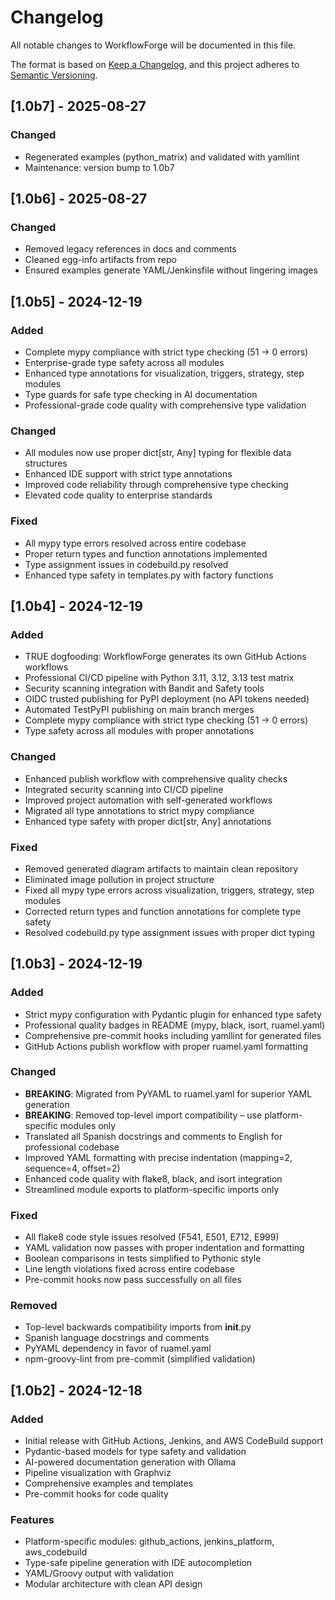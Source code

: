 # Changelog

All notable changes to WorkflowForge will be documented in this file.

The format is based on [Keep a Changelog](https://keepachangelog.com/en/1.0.0/),
and this project adheres to [Semantic Versioning](https://semver.org/spec/v2.0.0.html).



## [1.0b7] - 2025-08-27

### Changed
- Regenerated examples (python_matrix) and validated with yamllint
- Maintenance: version bump to 1.0b7
## [1.0b6] - 2025-08-27

### Changed
- Removed legacy references in docs and comments
- Cleaned egg-info artifacts from repo
- Ensured examples generate YAML/Jenkinsfile without lingering images
## [1.0b5] - 2024-12-19

### Added
- Complete mypy compliance with strict type checking (51 → 0 errors)
- Enterprise-grade type safety across all modules
- Enhanced type annotations for visualization, triggers, strategy, step modules
- Type guards for safe type checking in AI documentation
- Professional-grade code quality with comprehensive type validation

### Changed
- All modules now use proper dict[str, Any] typing for flexible data structures
- Enhanced IDE support with strict type annotations
- Improved code reliability through comprehensive type checking
- Elevated code quality to enterprise standards

### Fixed
- All mypy type errors resolved across entire codebase
- Proper return types and function annotations implemented
- Type assignment issues in codebuild.py resolved
- Enhanced type safety in templates.py with factory functions

## [1.0b4] - 2024-12-19

### Added
- TRUE dogfooding: WorkflowForge generates its own GitHub Actions workflows
- Professional CI/CD pipeline with Python 3.11, 3.12, 3.13 test matrix
- Security scanning integration with Bandit and Safety tools
- OIDC trusted publishing for PyPI deployment (no API tokens needed)
- Automated TestPyPI publishing on main branch merges
- Complete mypy compliance with strict type checking (51 → 0 errors)
- Type safety across all modules with proper annotations

### Changed
- Enhanced publish workflow with comprehensive quality checks
- Integrated security scanning into CI/CD pipeline
- Improved project automation with self-generated workflows
- Migrated all type annotations to strict mypy compliance
- Enhanced type safety with proper dict[str, Any] annotations

### Fixed
- Removed generated diagram artifacts to maintain clean repository
- Eliminated image pollution in project structure
- Fixed all mypy type errors across visualization, triggers, strategy, step modules
- Corrected return types and function annotations for complete type safety
- Resolved codebuild.py type assignment issues with proper dict typing

## [1.0b3] - 2024-12-19

### Added
- Strict mypy configuration with Pydantic plugin for enhanced type safety
- Professional quality badges in README (mypy, black, isort, ruamel.yaml)
- Comprehensive pre-commit hooks including yamllint for generated files
- GitHub Actions publish workflow with proper ruamel.yaml formatting

### Changed
- **BREAKING**: Migrated from PyYAML to ruamel.yaml for superior YAML generation
- **BREAKING**: Removed top-level import compatibility – use platform-specific modules only
- Translated all Spanish docstrings and comments to English for professional codebase
- Improved YAML formatting with precise indentation (mapping=2, sequence=4, offset=2)
- Enhanced code quality with flake8, black, and isort integration
- Streamlined module exports to platform-specific imports only

### Fixed
- All flake8 code style issues resolved (F541, E501, E712, E999)
- YAML validation now passes with proper indentation and formatting
- Boolean comparisons in tests simplified to Pythonic style
- Line length violations fixed across entire codebase
- Pre-commit hooks now pass successfully on all files

### Removed
- Top-level backwards compatibility imports from __init__.py
- Spanish language docstrings and comments
- PyYAML dependency in favor of ruamel.yaml
- npm-groovy-lint from pre-commit (simplified validation)

## [1.0b2] - 2024-12-18

### Added
- Initial release with GitHub Actions, Jenkins, and AWS CodeBuild support
- Pydantic-based models for type safety and validation
- AI-powered documentation generation with Ollama
- Pipeline visualization with Graphviz
- Comprehensive examples and templates
- Pre-commit hooks for code quality

### Features
- Platform-specific modules: github_actions, jenkins_platform, aws_codebuild
- Type-safe pipeline generation with IDE autocompletion
- YAML/Groovy output with validation
- Modular architecture with clean API design
